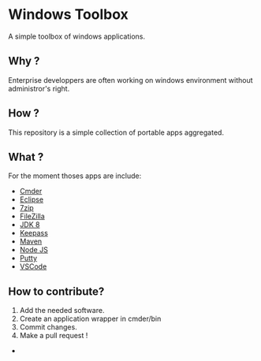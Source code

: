 # Windows Toolbox

A simple toolbox of windows applications.

## Why ? 

Enterprise developpers are often working on windows environment without administror's right.

## How ? 

This repository is a simple collection of portable apps aggregated. 

## What ? 

For the moment thoses apps are include: 

- [Cmder](https://cmder.net)
- [Eclipse](https://www.eclipse.org/)
- [7zip](https://www.7-zip.org/)
- [FileZilla](https://filezilla-project.org/)
- [JDK 8](https://www.oracle.com/java/)
- [Keepass](https://keepass.info/)
- [Maven](https://maven.apache.org/)
- [Node JS](http://nodejs.org)
- [Putty](https://www.putty.org/)
- [VSCode](https://code.visualstudio.com/)

## How to contribute? 

1. Add the needed software.
2. Create an application wrapper in cmder/bin
3. Commit changes.
4. Make a pull request !
- 
